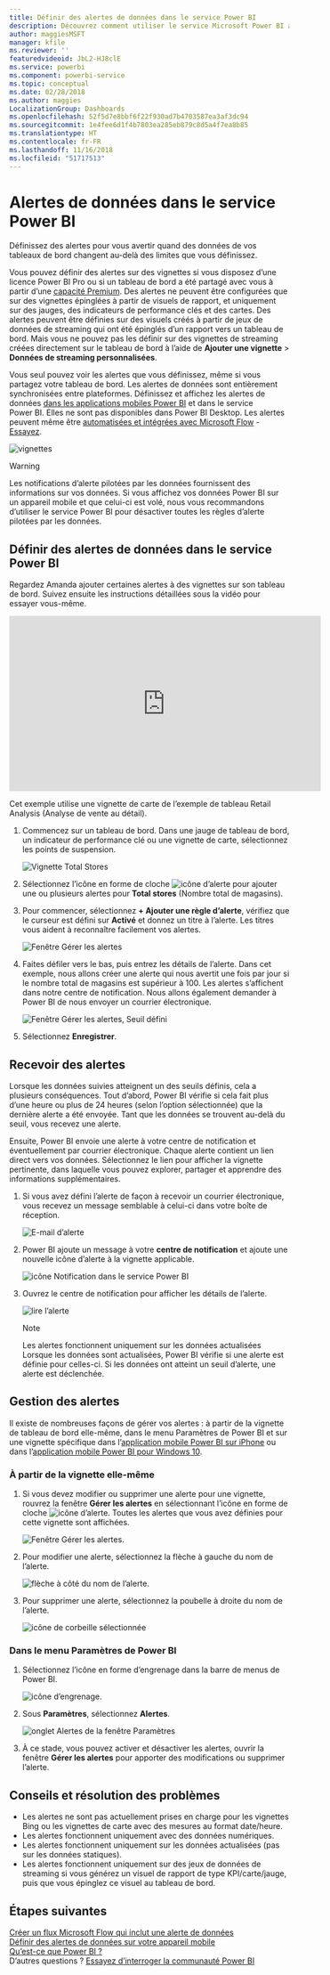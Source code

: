 ```yaml
---
title: Définir des alertes de données dans le service Power BI
description: Découvrez comment utiliser le service Microsoft Power BI afin de définir des alertes pour vous avertir quand des données de vos tableaux de bord changent au-delà des limites que vous définissez.
author: maggiesMSFT
manager: kfile
ms.reviewer: ''
featuredvideoid: JbL2-HJ8clE
ms.service: powerbi
ms.component: powerbi-service
ms.topic: conceptual
ms.date: 02/28/2018
ms.author: maggies
LocalizationGroup: Dashboards
ms.openlocfilehash: 52f5d7e8bbf6f22f930ad7b4703587ea3af3dc94
ms.sourcegitcommit: 1e4fee6d1f4b7803ea285eb879c8d5a4f7ea8b85
ms.translationtype: HT
ms.contentlocale: fr-FR
ms.lasthandoff: 11/16/2018
ms.locfileid: "51717513"
---
```

# <a name="data-alerts-in-power-bi-service"></a>Alertes de données dans le service Power BI
Définissez des alertes pour vous avertir quand des données de vos tableaux de bord changent au-delà des limites que vous définissez. 

Vous pouvez définir des alertes sur des vignettes si vous disposez d’une licence Power BI Pro ou si un tableau de bord a été partagé avec vous à partir d’une [capacité Premium](service-premium.md). Des alertes ne peuvent être configurées que sur des vignettes épinglées à partir de visuels de rapport, et uniquement sur des jauges, des indicateurs de performance clés et des cartes. Des alertes peuvent être définies sur des visuels créés à partir de jeux de données de streaming qui ont été épinglés d’un rapport vers un tableau de bord. Mais vous ne pouvez pas les définir sur des vignettes de streaming créées directement sur le tableau de bord à l’aide de **Ajouter une vignette** > **Données de streaming personnalisées**. 

Vous seul pouvez voir les alertes que vous définissez, même si vous partagez votre tableau de bord. Les alertes de données sont entièrement synchronisées entre plateformes. Définissez et affichez les alertes de données [dans les applications mobiles Power BI](consumer/mobile/mobile-set-data-alerts-in-the-mobile-apps.md) et dans le service Power BI. Elles ne sont pas disponibles dans Power BI Desktop. Les alertes peuvent même être [automatisées et intégrées avec Microsoft Flow](https://flow.microsoft.com) - [Essayez](service-flow-integration.md).

![vignettes](media/service-set-data-alerts/powerbi-alert-types-new.png)

> [!WARNING]
> Les notifications d’alerte pilotées par les données fournissent des informations sur vos données. Si vous affichez vos données Power BI sur un appareil mobile et que celui-ci est volé, nous vous recommandons d’utiliser le service Power BI pour désactiver toutes les règles d’alerte pilotées par les données.
> 
> 

## <a name="set-data-alerts-in-power-bi-service"></a>Définir des alertes de données dans le service Power BI
Regardez Amanda ajouter certaines alertes à des vignettes sur son tableau de bord. Suivez ensuite les instructions détaillées sous la vidéo pour essayer vous-même.

<iframe width="560" height="315" src="https://www.youtube.com/embed/JbL2-HJ8clE" frameborder="0" allowfullscreen></iframe>

Cet exemple utilise une vignette de carte de l’exemple de tableau Retail Analysis (Analyse de vente au détail).

1. Commencez sur un tableau de bord. Dans une jauge de tableau de bord, un indicateur de performance clé ou une vignette de carte, sélectionnez les points de suspension.
   
   ![Vignette Total Stores](media/service-set-data-alerts/powerbi-card.png)
2. Sélectionnez l’icône en forme de cloche ![icône d’alerte](media/service-set-data-alerts/power-bi-bell-icon.png) pour ajouter une ou plusieurs alertes pour **Total stores** (Nombre total de magasins).
   
1. Pour commencer, sélectionnez **+ Ajouter une règle d’alerte**, vérifiez que le curseur est défini sur **Activé** et donnez un titre à l’alerte. Les titres vous aident à reconnaître facilement vos alertes.
   
   ![Fenêtre Gérer les alertes](media/service-set-data-alerts/powerbi-alert-title.png)
4. Faites défiler vers le bas, puis entrez les détails de l’alerte.  Dans cet exemple, nous allons créer une alerte qui nous avertit une fois par jour si le nombre total de magasins est supérieur à 100. Les alertes s’affichent dans notre centre de notification. Nous allons également demander à Power BI de nous envoyer un courrier électronique.
   
   ![Fenêtre Gérer les alertes, Seuil défini](media/service-set-data-alerts/power-bi-set-alert-details.png)
5. Sélectionnez **Enregistrer**.

## <a name="receiving-alerts"></a>Recevoir des alertes
Lorsque les données suivies atteignent un des seuils définis, cela a plusieurs conséquences. Tout d’abord, Power BI vérifie si cela fait plus d’une heure ou plus de 24 heures (selon l’option sélectionnée) que la dernière alerte a été envoyée. Tant que les données se trouvent au-delà du seuil, vous recevez une alerte.

Ensuite, Power BI envoie une alerte à votre centre de notification et éventuellement par courrier électronique. Chaque alerte contient un lien direct vers vos données. Sélectionnez le lien pour afficher la vignette pertinente, dans laquelle vous pouvez explorer, partager et apprendre des informations supplémentaires.  

1. Si vous avez défini l’alerte de façon à recevoir un courrier électronique, vous recevez un message semblable à celui-ci dans votre boîte de réception.
   
   ![E-mail d’alerte](media/service-set-data-alerts/powerbi-alerts-email.png)
2. Power BI ajoute un message à votre **centre de notification** et ajoute une nouvelle icône d’alerte à la vignette applicable.
   
   ![icône Notification dans le service Power BI](media/service-set-data-alerts/powerbi-alert-notifications.png)
3. Ouvrez le centre de notification pour afficher les détails de l’alerte.
   
    ![lire l’alerte](media/service-set-data-alerts/powerbi-alert-notfication.png)
   
   > [!NOTE]
   > Les alertes fonctionnent uniquement sur les données actualisées Lorsque les données sont actualisées, Power BI vérifie si une alerte est définie pour celles-ci. Si les données ont atteint un seuil d’alerte, une alerte est déclenchée.
   > 
   > 

## <a name="managing-alerts"></a>Gestion des alertes
Il existe de nombreuses façons de gérer vos alertes : à partir de la vignette de tableau de bord elle-même, dans le menu Paramètres de Power BI et sur une vignette spécifique dans l’[application mobile Power BI sur iPhone](consumer/mobile/mobile-set-data-alerts-in-the-mobile-apps.md) ou dans l’[application mobile Power BI pour Windows 10](consumer/mobile/mobile-set-data-alerts-in-the-mobile-apps.md).

### <a name="from-the-tile-itself"></a>À partir de la vignette elle-même
1. Si vous devez modifier ou supprimer une alerte pour une vignette, rouvrez la fenêtre **Gérer les alertes** en sélectionnant l’icône en forme de cloche ![icône d’alerte](media/service-set-data-alerts/power-bi-bell-icon.png). Toutes les alertes que vous avez définies pour cette vignette sont affichées.
   
    ![Fenêtre Gérer les alertes](media/service-set-data-alerts/powerbi-see-alerts.png).
2. Pour modifier une alerte, sélectionnez la flèche à gauche du nom de l’alerte.
   
    ![flèche à côté du nom de l’alerte](media/service-set-data-alerts/powerbi-see-alerts-arrow.png).
3. Pour supprimer une alerte, sélectionnez la poubelle à droite du nom de l’alerte.
   
      ![icône de corbeille sélectionnée](media/service-set-data-alerts/powerbi-see-alerts-delete.png)

### <a name="from-the-power-bi-settings-menu"></a>Dans le menu Paramètres de Power BI
1. Sélectionnez l’icône en forme d’engrenage dans la barre de menus de Power BI.
   
    ![icône d’engrenage](media/service-set-data-alerts/powerbi-gear-icon.png).
2. Sous **Paramètres**, sélectionnez **Alertes**.
   
    ![onglet Alertes de la fenêtre Paramètres](media/service-set-data-alerts/powerbi-alert-settings.png)
3. À ce stade, vous pouvez activer et désactiver les alertes, ouvrir la fenêtre **Gérer les alertes** pour apporter des modifications ou supprimer l’alerte.

## <a name="tips-and-troubleshooting"></a>Conseils et résolution des problèmes
* Les alertes ne sont pas actuellement prises en charge pour les vignettes Bing ou les vignettes de carte avec des mesures au format date/heure.
* Les alertes fonctionnent uniquement avec des données numériques.
* Les alertes fonctionnent uniquement sur les données actualisées (pas sur les données statiques).
* Les alertes fonctionnent uniquement sur des jeux de données de streaming si vous générez un visuel de rapport de type KPI/carte/jauge, puis que vous épinglez ce visuel au tableau de bord.

## <a name="next-steps"></a>Étapes suivantes
[Créer un flux Microsoft Flow qui inclut une alerte de données](service-flow-integration.md)    
[Définir des alertes de données sur votre appareil mobile](consumer/mobile/mobile-set-data-alerts-in-the-mobile-apps.md)    
[Qu’est-ce que Power BI ?](power-bi-overview.md)    
D’autres questions ? [Essayez d’interroger la communauté Power BI](http://community.powerbi.com/)

